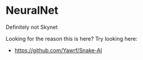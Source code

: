 # NeuralNet
Definitely not Skynet


Looking for the reason this is here? Try looking here:
 - https://github.com/Yawrf/Snake-AI
